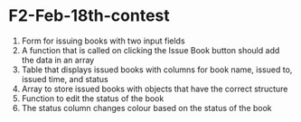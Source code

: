 # F2-Feb-18th-contest
1. Form for issuing books with two input fields
2. A function that is called on clicking the Issue Book button should add the data in an array
3. Table that displays issued books with columns for book name, issued to, issued time, and status
4. Array to store issued books with objects that have the correct structure
5. Function to edit the status of the book
6. The status column changes colour based on the status of the book 
